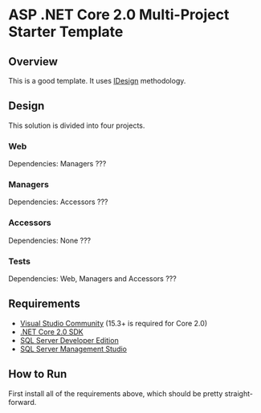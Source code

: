 # ASP .NET Core 2.0 Multi-Project Starter Template

## Overview
This is a good template. It uses [IDesign](http://www.idesign.net/ "IDesign") methodology.

## Design
This solution is divided into four projects. 

### Web
Dependencies: Managers
???

### Managers
Dependencies: Accessors
???

### Accessors
Dependencies: None
???

### Tests
Dependencies: Web, Managers and Accessors
???

## Requirements
* [Visual Studio Community](https://www.visualstudio.com/downloads/ "Visual Studio Community") (15.3+ is required for Core 2.0)
* [.NET Core 2.0 SDK](https://www.microsoft.com/net/download/core ".NET Core 2.0 SDK")
* [SQL Server Developer Edition](https://www.microsoft.com/en-us/sql-server/sql-server-downloads "SQL Server Developer Edition")
* [SQL Server Management Studio](https://docs.microsoft.com/en-us/sql/ssms/download-sql-server-management-studio-ssms "SQL Server Management Studio")

## How to Run
First install all of the requirements above, which should be pretty straight-forward.